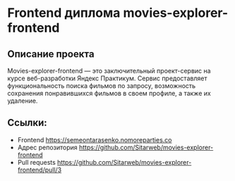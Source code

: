 # Frontend диплома movies-explorer-frontend

## Описание проекта
Movies-explorer-frontend — это заключительный проект-сервис на курсе веб-разработки Яндекс Практикум. Сервис предоставляет функциональность поиска фильмов по запросу, возможность сохранения понравившихся фильмов в своем профиле, а также их удаление.

## Ссылки:
- Frontend https://semeontarasenko.nomoreparties.co
- Адрес репозитория https://github.com/Sitarweb/movies-explorer-frontend
- Pull requests https://github.com/Sitarweb/movies-explorer-frontend/pull/3